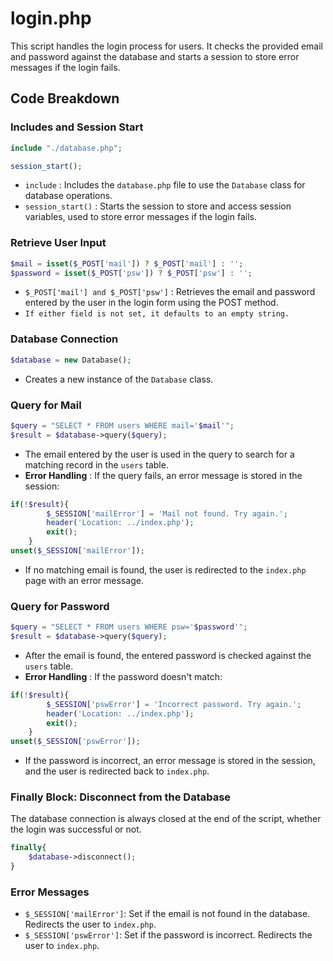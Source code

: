# login.php

This script handles the login process for users. It checks the provided email and password against the database and starts a session to store error messages if the login fails.

## Code Breakdown

### Includes and Session Start

```php
include "./database.php";

session_start();
```

* `include` : Includes the `database.php` file to use the `Database` class for database operations.
* `session_start()` : Starts the session to store and access session variables, used to store error messages if the login fails.

### Retrieve User Input

```php
$mail = isset($_POST['mail']) ? $_POST['mail'] : '';
$password = isset($_POST['psw']) ? $_POST['psw'] : '';
```

* `$_POST['mail'] and $_POST['psw']` : Retrieves the email and password entered by the user in the login form using the POST method.
* `If either field is not set, it defaults to an empty string.`

### Database Connection
```php
$database = new Database();
```
* Creates a new instance of the `Database` class.

### Query for Mail
```php
$query = "SELECT * FROM users WHERE mail='$mail'";
$result = $database->query($query);
```

* The email entered by the user is used in the query to search for a matching record in the `users` table.
* **Error Handling** : If the query fails, an error message is stored in the session:
```php
if(!$result){
        $_SESSION['mailError'] = 'Mail not found. Try again.';
        header('Location: ../index.php');
        exit();
    }
unset($_SESSION['mailError']);
```
* If no matching email is found, the user is redirected to the `index.php` page with an error message.

### Query for Password 

```php
$query = "SELECT * FROM users WHERE psw='$password'";
$result = $database->query($query);
```

* After the email is found, the entered password is checked against the `users` table.
* **Error Handling** : If the password doesn't match:

```php
if(!$result){
        $_SESSION['pswError'] = 'Incorrect password. Try again.';
        header('Location: ../index.php');
        exit();
    }
unset($_SESSION['pswError']);
```
* If the password is incorrect, an error message is stored in the session, and the user is redirected back to `index.php`.

### Finally Block: Disconnect from the Database
The database connection is always closed at the end of the script, whether the login was successful or not.

```php
finally{
    $database->disconnect();
}
```

### Error Messages
* `$_SESSION['mailError']`: Set if the email is not found in the database. Redirects the user to `index.php`.
* `$_SESSION['pswError']`: Set if the password is incorrect. Redirects the user to `index.php`.